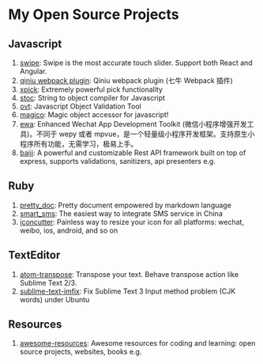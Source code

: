 My Open Source Projects
=======================

## Javascript

1. [swipe](https://github.com/lyfeyaj/swipe): Swipe is the most accurate touch slider. Support both React and Angular.
2. [qiniu webpack plugin](https://github.com/lyfeyaj/qn-webpack): Qiniu webpack plugin (七牛 Webpack 插件)
3. [xpick](https://github.com/lyfeyaj/xpick): Extremely powerful pick functionality
4. [stoc](https://github.com/lyfeyaj/stoc): String to object compiler for Javascript
5. [ovt](https://github.com/lyfeyaj/ovt): Javascript Object Validation Tool
6. [magico](https://github.com/lyfeyaj/magico): Magic object accessor for javascript!
7. [ewa](https://github.com/lyfeyaj/ewa): Enhanced Wechat App Development Toolkit (微信小程序增强开发工具)。不同于 wepy 或者 mpvue，是一个轻量级小程序开发框架。支持原生小程序所有功能，无需学习，极易上手。
8. [baiji](https://github.com/baijijs/baiji): A powerful and customizable Rest API framework built on top of express, supports validations, sanitizers, api presenters e.g.

## Ruby
1. [pretty_doc](https://github.com/lyfeyaj/pretty_doc): Pretty document empowered by markdown language
2. [smart_sms](https://github.com/lyfeyaj/smart_sms): The easiest way to integrate SMS service in China
3. [iconcutter](https://github.com/lyfeyaj/iconcutter): Painless way to resize your icon for all platforms: wechat, weibo, ios, android, and so on

## TextEditor
1. [atom-transpose](https://github.com/lyfeyaj/atom-transpose): Transpose your text. Behave transpose action like Sublime Text 2/3.
2. [sublime-text-imfix](https://github.com/lyfeyaj/sublime-text-imfix): Fix Sublime Text 3 Input method problem (CJK words) under Ubuntu

## Resources
1. [awesome-resources](https://github.com/lyfeyaj/awesome-resources): Awesome resources for coding and learning: open source projects, websites, books e.g.